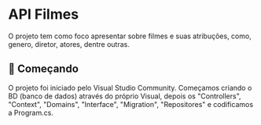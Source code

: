# API Filmes
O projeto tem como foco apresentar sobre filmes e suas atribuções, como, genero, diretor, atores, dentre outras.

## 🚀 Começando
O projeto foi iniciado pelo Visual Studio Community. Começamos criando o BD (banco de dados) através do próprio Visual, depois os "Controllers", "Context", "Domains",
"Interface", "Migration", "Repositores" e codificamos a Program.cs.
